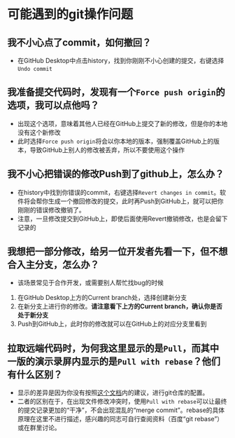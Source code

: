 # 可能遇到的git操作问题

## 我不小心点了commit，如何撤回？
- 在GitHub Desktop中点击history，找到你刚刚不小心创建的提交，右键选择`Undo commit`

## 我准备提交代码时，发现有一个`Force push origin`的选项，我可以点他吗？
- 出现这个选项，意味着其他人已经在GitHub上提交了新的修改，但是你的本地没有这个新修改
- 此时选择`Force push origin`将会以你本地的版本，强制覆盖GitHub上的版本，导致GitHub上别人的修改被丢弃，所以不要使用这个操作


## 我不小心把错误的修改Push到了github上，怎么办？
- 在history中找到你错误的commit，右键选择`Revert changes in commit`。软件将会帮你生成一个撤回修改的提交，此时再Push到GitHub上，就可以把你刚刚的错误修改撤销了。
- 注意，一旦修改提交到GitHub上，即使后面使用Revert撤销修改，也是会留下记录的


## 我想把一部分修改，给另一位开发者先看一下，但不想合入主分支，怎么办？
- 该场景常见于合作开发，或需要别人帮忙找bug的时候
1. 在GitHub Desktop上方的Current branch处，选择创建新分支
2. 在新分支上进行你的修改。**请注意看下上方的Current branch，确认你是否处于新分支**
3. Push到GitHub上，此时你的修改就可以在GitHub上的对应分支里看到

## 拉取远端代码时，为何我这里显示的是`Pull`，而其中一版的演示录屏内显示的是`Pull with rebase`？他们有什么区别？
- 显示的差异是因为你没有按照[这个文档](./FirstToStart.md)内的建议，进行git仓库的配置。
- 二者的区别在于，在出现文件修改冲突时，使用`Pull with rebase`可以让最终的提交记录更加的“干净”，不会出现混乱的“merge commit”。rebase的具体原理在这里不进行描述，感兴趣的同志可自行查阅资料（百度“git rebase”）或在群里讨论。
